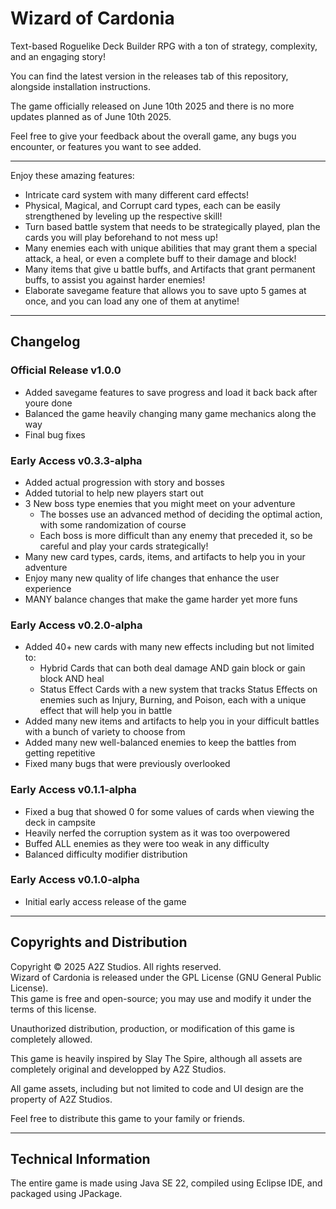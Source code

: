 # Wizard of Cardonia
Text-based Roguelike Deck Builder RPG with a ton of strategy, complexity, and an engaging story!

You can find the latest version in the releases tab of this repository, alongside installation instructions.

The game officially released on June 10th 2025 and there is no more updates planned as of June 10th 2025.

Feel free to give your feedback about the overall game, any bugs you encounter, or features you want to see added.

___________________________________________________________________________________________________________________________________________________________________

Enjoy these amazing features:
- Intricate card system with many different card effects!
- Physical, Magical, and Corrupt card types, each can be easily strengthened by leveling up the respective skill!
- Turn based battle system that needs to be strategically played, plan the cards you will play beforehand to not mess up!
- Many enemies each with unique abilities that may grant them a special attack, a heal, or even a complete buff to their damage and block!
- Many items that give u battle buffs, and Artifacts that grant permanent buffs, to assist you against harder enemies!
- Elaborate savegame feature that allows you to save upto 5 games at once, and you can load any one of them at anytime!

___________________________________________________________________________________________________________________________________________________________________

## Changelog

### Official Release v1.0.0 
- Added savegame features to save progress and load it back back after youre done
- Balanced the game heavily changing many game mechanics along the way
- Final bug fixes 

### Early Access v0.3.3-alpha
- Added actual progression with story and bosses
- Added tutorial to help new players start out
- 3 New boss type enemies that you might meet on your adventure
  - The bosses use an advanced method of deciding the optimal action, with some randomization of course
  - Each boss is more difficult than any enemy that preceded it, so be careful and play your cards strategically!
- Many new card types, cards, items, and artifacts to help you in your adventure
- Enjoy many new quality of life changes that enhance the user experience
- MANY balance changes that make the game harder yet more funs

### Early Access v0.2.0-alpha
- Added 40+ new cards with many new effects including but not limited to:
  - Hybrid Cards that can both deal damage AND gain block or gain block AND heal
  - Status Effect Cards with a new system that tracks Status Effects on enemies such as Injury, Burning, and Poison, each with a unique effect that will help you in battle
- Added many new items and artifacts to help you in your difficult battles with a bunch of variety to choose from
- Added many new well-balanced enemies to keep the battles from getting repetitive
- Fixed many bugs that were previously overlooked


### Early Access v0.1.1-alpha
- Fixed a bug that showed 0 for some values of cards when viewing the deck in campsite
- Heavily nerfed the corruption system as it was too overpowered
- Buffed ALL enemies as they were too weak in any difficulty
- Balanced difficulty modifier distribution

### Early Access v0.1.0-alpha
- Initial early access release of the game
___________________________________________________________________________________________________________________________________________________________________

## Copyrights and Distribution

Copyright © 2025 A2Z Studios. All rights reserved. \
Wizard of Cardonia is released under the GPL License (GNU General Public License). \
This game is free and open-source; you may use and modify it under the terms of this license. 

Unauthorized distribution, production, or modification of this game is completely allowed.

This game is heavily inspired by Slay The Spire, although all assets are completely original and developped by A2Z Studios.

All game assets, including but not limited to code and UI design are the property of A2Z Studios.

Feel free to distribute this game to your family or friends.

___________________________________________________________________________________________________________________________________________________________________

## Technical Information

The entire game is made using Java SE 22, compiled using Eclipse IDE, and packaged using JPackage. 
